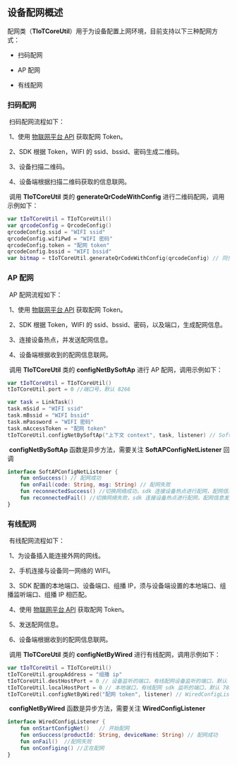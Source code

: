 ## 设备配网概述

 配网类（**TIoTCoreUtil**）用于为设备配置上网环境，目前支持以下三种配网方式：

* 扫码配网

* AP 配网

* 有线配网




### 扫码配网

​	扫码配网流程如下：

​		1、使用 [物联网平台 API](https://cloud.tencent.com/document/product/1081/44044) 获取配网 Token。

​		2、SDK 根据 Token，WIFI 的 ssid、bssid、密码生成二维码。

​		3、设备扫描二维码。

​		4、设备端根据扫描二维码获取的信息联网。



​	调用 **TIoTCoreUtil** 类的 **generateQrCodeWithConfig** 进行二维码配网，调用示例如下：

```kotlin
var tIoTCoreUtil = TIoTCoreUtil()
var qrcodeConfig = QrcodeConfig()
qrcodeConfig.ssid = "WIFI ssid"
qrcodeConfig.wifiPwd = "WIFI 密码"
qrcodeConfig.token = "配网 token"
qrcodeConfig.bssid = "WIFI bssid"
var bitmap = tIoTCoreUtil.generateQrCodeWithConfig(qrcodeConfig) // 同步方法
```



### AP 配网

​	AP 配网流程如下：

​		1、使用 [物联网平台 API](https://cloud.tencent.com/document/product/1081/44044) 获取配网 Token。

​		2、SDK  根据 Token，WIFI 的 ssid、bssid、密码，以及端口，生成配网信息。

​		3、连接设备热点，并发送配网信息。

​		4、设备端根据收到的配网信息联网。



​	调用 **TIoTCoreUtil** 类的 **configNetBySoftAp** 进行 AP 配网，调用示例如下：

```kotlin
var tIoTCoreUtil = TIoTCoreUtil()
tIoTCoreUtil.port = 0 //端口号，默认 8266

var task = LinkTask()
task.mSsid = "WIFI ssid"
task.mBssid = "WIFI bssid"
task.mPassword = "WIFI 密码"
task.mAccessToken = "配网 token"
tIoTCoreUtil.configNetBySoftAp("上下文 context", task, listener) // SoftAPConfigNetListener 类型的 listener
```

​	**configNetBySoftAp** 函数是异步方法，需要关注 **SoftAPConfigNetListener** 回调

```kotlin
interface SoftAPConfigNetListener {
    fun onSuccess() // 配网成功
    fun onFail(code: String, msg: String) // 配网失败
    fun reconnectedSuccess() //切换网络成功，sdk 连接设备热点进行配网，配网信息发送成功以后，sdk 成功切换回原来的网络
    fun reconnectedFail() //切换网络失败，sdk 连接设备热点进行配网，配网信息发送成功以后，sdk 切换回原来的网络失败
}
```



 ###  有线配网

​	有线配网流程如下：

​		1、为设备插入能连接外网的网线。

​		2、手机连接与设备同一网络的 WIFI。

​		3、SDK 配置的本地端口、设备端口、组播 IP，须与设备端设置的本地端口、组播监听端口、组播 IP 相匹配。

​		4、使用 [物联网平台 API](https://cloud.tencent.com/document/product/1081/44044) 获取配网 Token。

​		5、发送配网信息。

​		6、设备端根据收到的配网信息联网。



​	调用 **TIoTCoreUtil** 类的 **configNetByWired** 进行有线配网，调用示例如下：

```kotlin
var tIoTCoreUtil = TIoTCoreUtil()
tIoTCoreUtil.groupAddress = "组播 ip"
tIoTCoreUtil.destHostPort = 0 // 设备监听的端口，有线配网设备监听的端口，默认 7838
tIoTCoreUtil.localHostPort = 0 // 本地端口，有线配网 sdk 监听的端口，默认 7838
tIoTCoreUtil.configNetByWired("配网 token", listener) // WiredConfigListener 类型的 listener
```

​	**configNetByWired** 函数是异步方法，需要关注 **WiredConfigListener**

```kotlin
interface WiredConfigListener {
    fun onStartConfigNet()	 // 开始配网
    fun onSuccess(productId: String, deviceName: String) // 配网成功
    fun onFail()  //配网失败
    fun onConfiging() //正在配网
}
```

